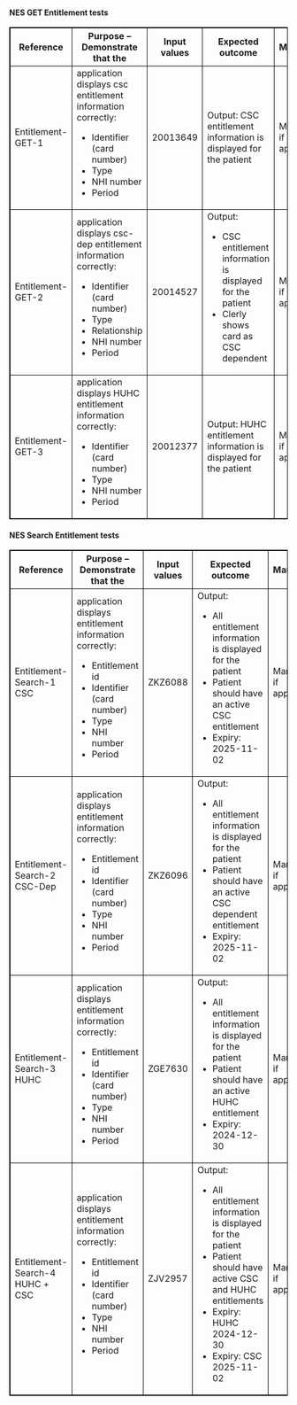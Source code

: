 <h4>NES GET Entitlement tests</h4>
<table>
<style>
table, th, td {
  border: 1px solid black;
  border-collapse: collapse;
}
</style>
<tr><th>Reference</th>
<th>Purpose – Demonstrate that the</th>
<th>Input values</th>
<th>Expected outcome</th>
<th>Mandatory</th></tr>

<tr>
<td>Entitlement-GET-1</td>
<td>application displays csc entitlement information correctly:
<ul>
  <li>Identifier (card number)</li>
  <li>Type</li>
  <li>NHI number</li>
  <li>Period</li>
</ul>
</td>
<td>20013649</td>
<td>Output: CSC entitlement information is displayed for the patient</td>
<td>Mandatory if applicable</td>
</tr>

<tr>
<td>Entitlement-GET-2</td>
<td>application displays csc-dep entitlement information correctly:
<ul>
  <li>Identifier (card number)</li>
  <li>Type</li>
  <li>Relationship</li>
  <li>NHI number</li>
  <li>Period</li>
</ul>
</td>
<td>20014527</td>
<td>Output:
  <ul>
    <li>CSC entitlement information is displayed for the patient</li>
    <li>Clerly shows card as CSC dependent </li>
  </ul>
</td>
<td>Mandatory if applicable</td>
</tr>

<tr>
<td>Entitlement-GET-3</td>
<td>application displays HUHC entitlement information correctly:
<ul>
  <li>Identifier (card number)</li>
  <li>Type</li>
  <li>NHI number</li>
  <li>Period</li>
</ul>
</td>
<td>20012377</td>
<td>Output: HUHC entitlement information is displayed for the patient</td>
<td>Mandatory if applicable</td>
</tr>
</table>

<h4>NES Search Entitlement tests</h4>
<table>
<style>
table, th, td {
  border: 1px solid black;
  border-collapse: collapse;
}
</style>
<tr><th>Reference</th>
<th>Purpose – Demonstrate that the</th>
<th>Input values</th>
<th>Expected outcome</th>
<th>Mandatory</th></tr>

<tr>
<td>Entitlement-Search-1 <br /> CSC</td>
<td>application displays entitlement information correctly:
<ul>
  <li>Entitlement id</li>
  <li>Identifier (card number)</li>
  <li>Type</li>
  <li>NHI number</li>
  <li>Period</li>
</ul>
</td>
<td>ZKZ6088</td>
<td>Output: 
  <ul>
   <li>All entitlement information is displayed for the patient</li>
   <li> Patient should have an active CSC entitlement</li>
   <li>Expiry: 2025-11-02</li>
  </ul>
</td>
<td>Mandatory if applicable</td>
</tr>

<tr>
<td>Entitlement-Search-2 <br /> CSC-Dep</td>
<td>application displays entitlement information correctly:
<ul>
  <li>Entitlement id</li>
  <li>Identifier (card number)</li>
  <li>Type</li>
  <li>NHI number</li>
  <li>Period</li>
</ul>
</td>
<td>ZKZ6096</td>
<td>Output: 
  <ul>
    <li>All entitlement information is displayed for the patient</li>
    <li>Patient should have an active CSC dependent entitlement</li>
    <li>Expiry: 2025-11-02</li>
  </ul>
</td>
<td>Mandatory if applicable</td>
</tr>

<tr>
<td>Entitlement-Search-3 <br /> HUHC</td>
<td>application displays entitlement information correctly:
<ul>
  <li>Entitlement id</li>
  <li>Identifier (card number)</li>
  <li>Type</li>
  <li>NHI number</li>
  <li>Period</li>
</ul>
</td>
<td>ZGE7630</td>
<td>Output: 
  <ul>
    <li>All entitlement information is displayed for the patient</li>
    <li>Patient should have an active HUHC entitlement</li>
    <li>Expiry: 2024-12-30</li>    
  </ul>
</td>
<td>Mandatory if applicable</td>
</tr>

<tr>
<td>Entitlement-Search-4 <br /> HUHC + CSC</td>
<td>application displays entitlement information correctly:
<ul>
  <li>Entitlement id</li>
  <li>Identifier (card number)</li>
  <li>Type</li>
  <li>NHI number</li>
  <li>Period</li>
</ul>
</td>
<td>ZJV2957</td>
<td>Output: 
  <ul>
    <li>All entitlement information is displayed for the patient</li>
    <li>Patient should have active CSC and HUHC entitlements</li>
    <li>Expiry: HUHC 2024-12-30</li>
    <li>Expiry: CSC 2025-11-02</li>
  </ul>
</td>
<td>Mandatory if applicable</td>
</tr>
</table>
